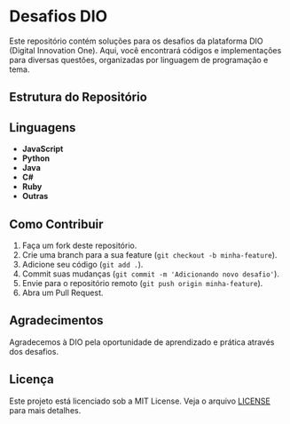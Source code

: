 # Desafios DIO

Este repositório contém soluções para os desafios da plataforma DIO (Digital Innovation One). Aqui, você encontrará códigos e implementações para diversas questões, organizadas por linguagem de programação e tema.

## Estrutura do Repositório


## Linguagens

- **JavaScript**
- **Python**
- **Java**
- **C#**
- **Ruby**
- **Outras**

## Como Contribuir

1. Faça um fork deste repositório.
2. Crie uma branch para a sua feature (`git checkout -b minha-feature`).
3. Adicione seu código (`git add .`).
4. Commit suas mudanças (`git commit -m 'Adicionando novo desafio'`).
5. Envie para o repositório remoto (`git push origin minha-feature`).
6. Abra um Pull Request.

## Agradecimentos

Agradecemos à DIO pela oportunidade de aprendizado e prática através dos desafios.

## Licença

Este projeto está licenciado sob a MIT License. Veja o arquivo [LICENSE](LICENSE) para mais detalhes.
